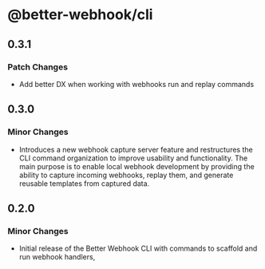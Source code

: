 # @better-webhook/cli

## 0.3.1

### Patch Changes

- Add better DX when working with webhooks run and replay commands

## 0.3.0

### Minor Changes

- Introduces a new webhook capture server feature and restructures the CLI command organization to improve usability and functionality. The main purpose is to enable local webhook development by providing the ability to capture incoming webhooks, replay them, and generate reusable templates from captured data.

## 0.2.0

### Minor Changes

- Initial release of the Better Webhook CLI with commands to scaffold and run webhook handlers,

